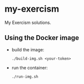 # my-exercism
My Exercism solutions.

## Using the Docker image

- build the image:

      ./build-img.sh <your-token>

- run the container:

      ./run-img.sh

